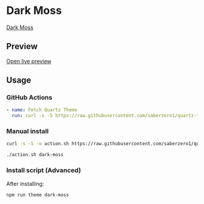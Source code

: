 # Dark Moss

[Dark Moss](https://github.com/sergey900553)

## Preview

[Open live preview](https://quartz-themes.github.io/dark-moss/)

## Usage

### GitHub Actions

```yaml
- name: Fetch Quartz Theme
  run: curl -s -S https://raw.githubusercontent.com/saberzero1/quartz-themes/master/action.sh | bash -s -- dark-moss
```

### Manual install

```bash
curl -s -S -o action.sh https://raw.githubusercontent.com/saberzero1/quartz-themes/master/action.sh

./action.sh dark-moss
```

### Install script (Advanced)

After installing:

```bash
npm run theme dark-moss
```
